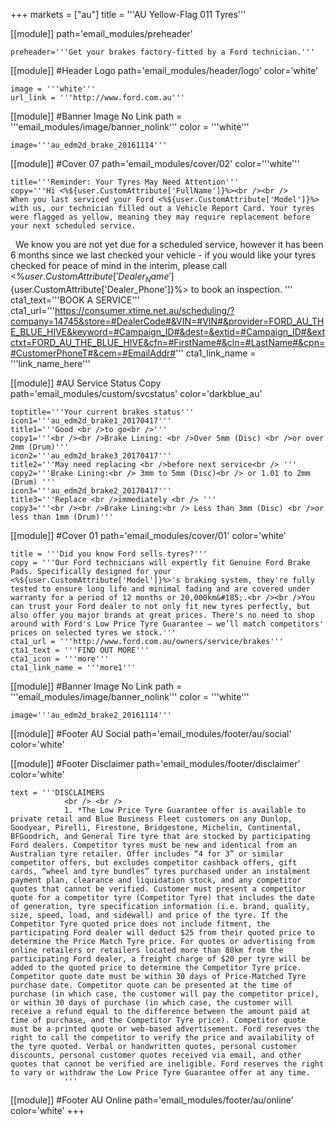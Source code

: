 +++
markets = ["au"]
title = '''AU Yellow-Flag 011 Tyres'''

[[module]]
path='email_modules/preheader'


	preheader='''Get your brakes factory-fitted by a Ford technician.'''

[[module]] #Header Logo
path='email_modules/header/logo'
color='white'

	image = '''white'''
	url_link = '''http://www.ford.com.au'''

[[module]] #Banner Image No Link
path = '''email_modules/image/banner_nolink'''
color = '''white'''

	image='''au_edm2d_brake_20161114'''


[[module]] #Cover 07
path='email_modules/cover/02'
color='''white'''

	title='''Reminder: Your Tyres May Need Attention'''
	copy='''Hi <%${user.CustomAttribute['FullName']}%><br /><br />
    When you last serviced your Ford <%${user.CustomAttribute['Model']}%> with us, our technician filled out a Vehicle Report Card. Your tyres were flagged as yellow, meaning they may require replacement before your next scheduled service. 
 
    We know you are not yet due for a scheduled service, however it has been 6 months since we last checked your vehicle - if you would like your tyres checked for peace of mind in the interim, please call <%${user.CustomAttribute['Dealer_Name']}%> Ford on <%${user.CustomAttribute['Dealer_Phone']}%> to book an inspection.
    '''
	cta1_text='''BOOK A SERVICE'''
	cta1_url='''https://consumer.xtime.net.au/scheduling/?company=14745&store=#DealerCode#&VIN=#VIN#&provider=FORD_AU_THE_BLUE_HIVE&keyword=#Campaign_ID#&dest=&extid=#Campaign_ID#&extctxt=FORD_AU_THE_BLUE_HIVE&cfn=#FirstName#&cln=#LastName#&cpn=#CustomerPhoneT#&cem=#EmailAddr#'''
	cta1_link_name = '''link_name_here'''

[[module]] #AU Service Status Copy
path='email_modules/custom/svcstatus'
color='darkblue_au'

	toptitle='''Your current brakes status'''
	icon1='''au_edm2d_brake1_20170417'''
	title1='''Good <br />to go<br />'''
	copy1='''<br /><br />Brake Lining: <br />Over 5mm (Disc) <br />or over 2mm (Drum)'''
	icon2='''au_edm2d_brake3_20170417'''
	title2='''May need replacing <br />before next service<br /> '''
	copy2='''Brake Lining:<br /> 3mm to 5mm (Disc)<br /> or 1.01 to 2mm (Drum) '''
	icon3='''au_edm2d_brake2_20170417'''
	title3='''Replace <br />immediately <br /> '''
	copy3='''<br /><br />Brake Lining:<br /> Less than 3mm (Disc) <br />or less than 1mm (Drum)'''

[[module]] #Cover 01
path='email_modules/cover/01'
color='white'

	title = '''Did you know Ford sells tyres?'''
	copy = '''Our Ford technicians will expertly fit Genuine Ford Brake Pads. Specifically designed for your <%${user.CustomAttribute['Model']}%>'s braking system, they're fully tested to ensure long life and minimal fading and are covered under warranty for a period of 12 months or 20,000km&#185;.<br /><br />You can trust your Ford dealer to not only fit new tyres perfectly, but also offer you major brands at great prices. There's no need to shop around with Ford's Low Price Tyre Guarantee – we’ll match competitors' prices on selected tyres we stock.'''
	cta1_url = '''http://www.ford.com.au/owners/service/brakes'''
	cta1_text = '''FIND OUT MORE'''
	cta1_icon = '''more'''
	cta1_link_name = '''more1'''

[[module]] #Banner Image No Link
path = '''email_modules/image/banner_nolink'''
color = '''white'''

	image='''au_edm2d_brake2_20161114'''

[[module]] #Footer AU Social
path='email_modules/footer/au/social'
color='white'

[[module]] #Footer Disclaimer
path='email_modules/footer/disclaimer'
color='white'

	text = '''DISCLAIMERS 
				<br /> <br />
				1. *The Low Price Tyre Guarantee offer is available to private retail and Blue Business Fleet customers on any Dunlop, Goodyear, Pirelli, Firestone, Bridgestone, Michelin, Continental, BFGoodrich, and General Tire tyre that are stocked by participating Ford dealers. Competitor tyres must be new and identical from an Australian tyre retailer. Offer includes “4 for 3” or similar competitor offers, but excludes competitor cashback offers, gift cards, “wheel and tyre bundles” tyres purchased under an instalment payment plan, clearance and liquidation stock, and any competitor quotes that cannot be verified. Customer must present a competitor quote for a competitor tyre (Competitor Tyre) that includes the date of generation, tyre specification information (i.e. brand, quality, size, speed, load, and sidewall) and price of the tyre. If the Competitor Tyre quoted price does not include fitment, the participating Ford dealer will deduct $25 from their quoted price to determine the Price Match Tyre price. For quotes or advertising from online retailers or retailers located more than 80km from the participating Ford dealer, a freight charge of $20 per tyre will be added to the quoted price to determine the Competitor Tyre price. Competitor quote date must be within 30 days of Price-Matched Tyre purchase date. Competitor quote can be presented at the time of purchase (in which case, the customer will pay the competitor price), or within 30 days of purchase (in which case, the customer will receive a refund equal to the difference between the amount paid at time of purchase, and the Competitor Tyre price). Competitor quote must be a printed quote or web-based advertisement. Ford reserves the right to call the competitor to verify the price and availability of the tyre quoted. Verbal or handwritten quotes, personal customer discounts, personal customer quotes received via email, and other quotes that cannot be verified are ineligible. Ford reserves the right to vary or withdraw the Low Price Tyre Guarantee offer at any time.
				'''


[[module]] #Footer AU Online
path='email_modules/footer/au/online'
color='white'
+++
